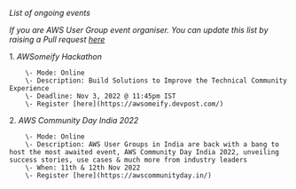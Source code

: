 *List of ongoing events*

*_If you are AWS User Group event organiser\. You can update this list by raising a Pull request [here](https://github.com/sankara-sabapathy/aws-ug-telegrambot)_*

1\. *AWSomeify Hackathon*

        \- Mode: Online
        \- Description: Build Solutions to Improve the Technical Community Experience
        \- Deadline: Nov 3, 2022 @ 11:45pm IST
        \- Register [here](https://awsomeify.devpost.com/)
        
2\. *AWS Community Day India 2022*

        \- Mode: Online
        \- Description: AWS User Groups in India are back with a bang to host the most awaited event, AWS Community Day India 2022, unveiling success stories, use cases & much more from industry leaders
        \- When: 11th & 12th Nov 2022
        \- Register [here](https://awscommunityday.in/)
